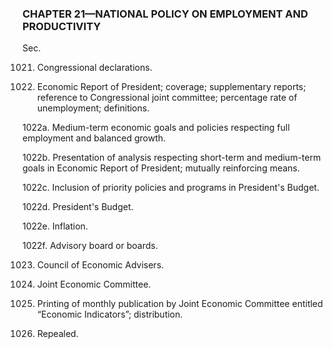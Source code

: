 ### **CHAPTER 21—NATIONAL POLICY ON EMPLOYMENT AND PRODUCTIVITY** ###

Sec.

1021. Congressional declarations.

1022. Economic Report of President; coverage; supplementary reports; reference to Congressional joint committee; percentage rate of unemployment; definitions.

1022a. Medium-term economic goals and policies respecting full employment and balanced growth.

1022b. Presentation of analysis respecting short-term and medium-term goals in Economic Report of President; mutually reinforcing means.

1022c. Inclusion of priority policies and programs in President's Budget.

1022d. President's Budget.

1022e. Inflation.

1022f. Advisory board or boards.

1023. Council of Economic Advisers.

1024. Joint Economic Committee.

1025. Printing of monthly publication by Joint Economic Committee entitled “Economic Indicators”; distribution.

1026. Repealed.